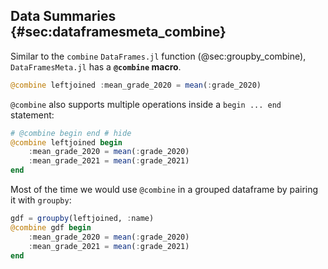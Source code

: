 ## Data Summaries {#sec:dataframesmeta_combine}

Similar to the `combine` `DataFrames.jl` function (@sec:groupby_combine), `DataFramesMeta.jl` has a **`@combine` macro**.

```julia (editor=true, logging=false, output=true)
@combine leftjoined :mean_grade_2020 = mean(:grade_2020)
```
`@combine` also supports multiple operations inside a `begin ... end` statement:

```julia (editor=true, logging=false, output=true)
# @combine begin end # hide
@combine leftjoined begin
    :mean_grade_2020 = mean(:grade_2020)
    :mean_grade_2021 = mean(:grade_2021)
end
```
Most of the time we would use `@combine` in a grouped dataframe by pairing it with `groupby`:

```julia (editor=true, logging=false, output=true)
gdf = groupby(leftjoined, :name)
@combine gdf begin
    :mean_grade_2020 = mean(:grade_2020)
    :mean_grade_2021 = mean(:grade_2021)
end
```
